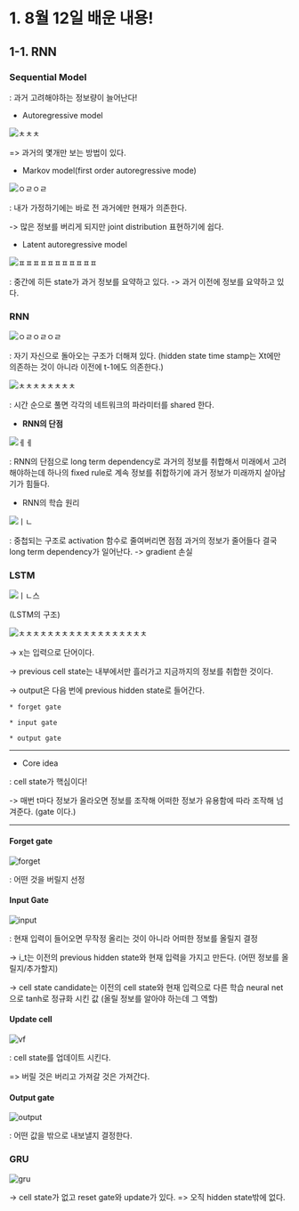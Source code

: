 # 1. 8월 12일 배운 내용!

## 1-1. RNN

### Sequential Model

: 과거 고려해야하는 정보량이 늘어난다!

* Autoregressive model

![ㅊㅊㅊ](https://user-images.githubusercontent.com/59636424/129120488-cfe9ecb0-0179-490c-a227-31eb180c026e.PNG)

=> 과거의 몇개만 보는 방법이 있다.

* Markov model(first order autoregressive mode)

![ㅇㄹㅇㄹ](https://user-images.githubusercontent.com/59636424/129120588-b73c06b1-b10c-42a5-9cd5-435ad02b92cf.PNG)

: 내가 가정하기에는 바로 전 과거에만 현재가 의존한다.

-> 많은 정보를 버리게 되지만 joint distribution 표현하기에 쉽다.

* Latent autoregressive model

![ㅍㅍㅍㅍㅍㅍㅍㅍㅍㅍㅍ](https://user-images.githubusercontent.com/59636424/129120694-50061f9d-24c2-4568-9d27-c94107b06676.PNG)

: 중간에 히든 state가 과거 정보를 요약하고 있다. -> 과거 이전에 정보를 요약하고 있다.

### RNN

![ㅇㄹㅇㄹㅇㄹ](https://user-images.githubusercontent.com/59636424/129120855-31c1ce58-46e2-48e4-9183-30ab7ab842ff.PNG)

: 자기 자신으로 돌아오는 구조가 더해져 있다. (hidden state time stamp는 Xt에만 의존하는 것이 아니라 이전에 t-1에도 의존한다.)


![ㅊㅊㅊㅊㅊㅊㅊㅊ](https://user-images.githubusercontent.com/59636424/129120992-64989234-68a5-4b52-9db3-2ee2a41ba90c.PNG)

: 시간 순으로 풀면 각각의 네트워크의 파라미터를 shared 한다.

* **RNN의 단점**

![ㅔㅔ](https://user-images.githubusercontent.com/59636424/129121226-e824a5f2-0915-4395-b464-f638e8d8a46e.PNG)

: RNN의 단점으로 long term dependency로 과거의 정보를 취합해서 미래에서 고려해야하는데 하나의 fixed rule로 계속 정보를 취합하기에 과거 정보가 미래까지 살아남기가 힘들다.


* RNN의 학습 원리

![ㅣㄴ](https://user-images.githubusercontent.com/59636424/129121337-ed465c92-f323-452f-828b-f57be64b9eee.PNG)

: 중첩되는 구조로 activation 함수로 줄여버리면 점점 과거의 정보가 줄어들다 결국 long term dependency가 일어난다. -> gradient 손실


### LSTM

![ㅣㄴ스](https://user-images.githubusercontent.com/59636424/129121406-fd282252-b89c-4f6c-bf19-c21642b4345d.PNG)

(LSTM의 구조)

![ㅊㅊㅊㅊㅊㅊㅊㅊㅊㅊㅊㅊㅊㅊㅊㅊㅊㅊ](https://user-images.githubusercontent.com/59636424/129121813-8007dfdf-fd37-415e-8e07-cdb4b98ab822.PNG)

-> x는 입력으로 단어이다.

-> previous cell state는 내부에서만 흘러가고 지금까지의 정보를 취합한 것이다.

-> output은 다음 번에 previous hidden state로 들어간다.

    * forget gate
    
    * input gate
    
    * output gate
    
---

* Core idea

: cell state가 핵심이다!

-> 매번 t마다 정보가 올라오면 정보를 조작해 어떠한 정보가 유용함에 따라 조작해 넘겨준다. (gate 이다.)

---

#### Forget gate

![forget](https://user-images.githubusercontent.com/59636424/129121997-06cc084c-28cb-43dd-8499-e18e0560c49a.PNG)

: 어떤 것을 버릴지 선정

#### Input Gate

![input](https://user-images.githubusercontent.com/59636424/129122315-92d95c80-3a38-4217-8fa8-560d6c391ec5.PNG)

: 현재 입력이 들어오면 무작정 올리는 것이 아니라 어떠한 정보를 올릴지 결정

-> i_t는 이전의 previous hidden state와 현재 입력을 가지고 만든다. (어떤 정보를 올릴지/추가할지)

-> cell state candidate는 이전의 cell state와 현재 입력으로 다른 학습 neural net으로 tanh로 정규화 시킨 값 (올릴 정보를 알아야 하는데 그 역할)

#### Update cell

![vf](https://user-images.githubusercontent.com/59636424/129122527-417d09c1-504f-4abc-9a28-ff8f9190473d.PNG)

: cell state를 업데이트 시킨다.

=> 버릴 것은 버리고 가져갈 것은 가져간다.

#### Output gate

![output](https://user-images.githubusercontent.com/59636424/129122557-c5cd8b28-3103-4b6f-b001-8e372afbcce7.PNG)

: 어떤 값을 밖으로 내보낼지 결정한다.


### GRU

![gru](https://user-images.githubusercontent.com/59636424/129122853-5020fd5a-7b27-43c0-b551-f4f701ac3bd8.PNG)

-> cell state가 없고 reset gate와 update가 있다. => 오직 hidden state밖에 없다.












